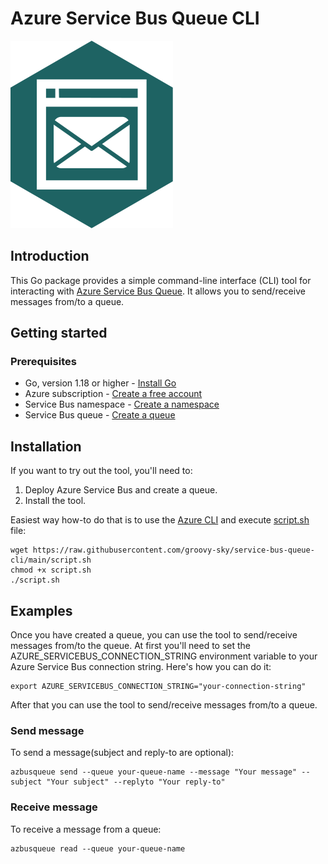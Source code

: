 # Azure Service Bus Queue CLI

![](logo.svg)

## Introduction
This Go package provides a simple command-line interface (CLI) tool for interacting with [Azure Service Bus Queue](https://azure.microsoft.com/en-us/products/service-bus). It allows you to send/receive messages from/to a queue. 

## Getting started
### Prerequisites
- Go, version 1.18 or higher - [Install Go](https://go.dev/doc/install)
- Azure subscription - [Create a free account](https://azure.microsoft.com/free/)
- Service Bus namespace - [Create a namespace](https://learn.microsoft.com/azure/service-bus-messaging/service-bus-create-namespace-portal)
- Service Bus queue - [Create a queue](https://docs.microsoft.com/en-us/azure/service-bus-messaging/service-bus-quickstart-portal#create-a-queue)

## Installation

If you want to try out the tool, you'll need to:
1. Deploy Azure Service Bus and create a queue.
2. Install the tool.

Easiest way how-to do that is to use the [Azure CLI](https://docs.microsoft.com/en-us/cli/azure/install-azure-cli?view=azure-cli-latest) and execute [script.sh](script.sh) file:

```
wget https://raw.githubusercontent.com/groovy-sky/service-bus-queue-cli/main/script.sh
chmod +x script.sh
./script.sh
```

## Examples

Once you have created a queue, you can use the tool to send/receive messages from/to the queue.
At first you'll need to set the AZURE_SERVICEBUS_CONNECTION_STRING environment variable to your Azure Service Bus connection string. Here's how you can do it:

```
export AZURE_SERVICEBUS_CONNECTION_STRING="your-connection-string"
```

After that you can use the tool to send/receive messages from/to a queue. 

### Send message

To send a message(subject and reply-to are optional):

``` 
azbusqueue send --queue your-queue-name --message "Your message" --subject "Your subject" --replyto "Your reply-to"
```
### Receive message

To receive a message from a queue:

```
azbusqueue read --queue your-queue-name
```


